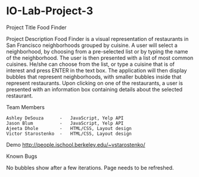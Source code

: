 IO-Lab-Project-3
================

Project Title
Food Finder

Project Description
Food Finder is a visual representation of restaurants in San Francisco neighborhoods grouped by cuisine. A user will select a neighborhood, by choosing from a pre-selected list or by typing the name of the neighborhood. The user is then presented with a list of most common cuisines. He/she can choose from the list, or type a cuisine that is of interest and press ENTER in the text box. The application will then display bubbles that represent neighborhoods, with smaller bubbles inside that represent restaurants. Upon clicking on one of the restaurants, a user is presented with an information box containing details about the selected restaurant.

Team Members

	Ashley DeSouza		-	JavaScript, Yelp API
	Jason Blum			-	JavaScript, Yelp API
	Ajeeta Dhole		-	HTML/CSS, Layout design
	Victor Starostenko	-	HTML/CSS, Layout design

Demo
http://people.ischool.berkeley.edu/~vstarostenko/

Known Bugs

No bubbles show after a few iterations. Page needs to be refreshed.
